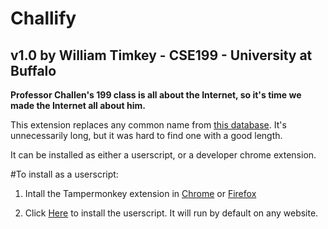 # Challify
## v1.0 by William Timkey - CSE199 - University at Buffalo

**Professor Challen's 199 class is all about the Internet, so it's time we made the Internet all about him.**

This extension replaces any common name from [this database](https://github.com/enorvelle/NameDatabases/blob/master/NamesDatabases/first%20names/us.txt). It's unnecessarily long, but it was hard to find one with a good length.

It can be installed as either a userscript, or a developer chrome extension.

#To install as a userscript:

1. Intall the Tampermonkey extension in [Chrome](https://chrome.google.com/webstore/detail/tampermonkey/dhdgffkkebhmkfjojejmpbldmpobfkfo) or [Firefox](https://addons.mozilla.org/en-US/firefox/addon/tampermonkey/) 

2. Click [Here](https://raw.githubusercontent.com/wtimkey/Challify/master/Userscript/Challify.js) to install the userscript. It will run by default on any website.
